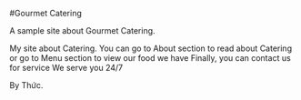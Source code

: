 #Gourmet Catering

A sample site about Gourmet Catering.

My site about Catering.
You can go to About section to read about Catering or go to Menu section to view our food we have
Finally, you can contact us for service
We serve you 24/7

By Thức.